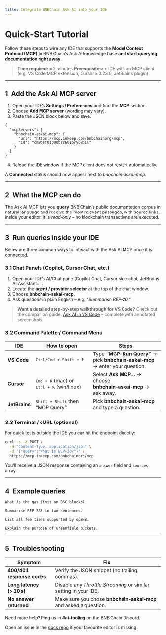```yaml
---
title: Integrate BNBChain Ask AI into your IDE
---
```


# Quick‑Start Tutorial

Follow these steps to wire any IDE that supports the **Model Context Protocol (MCP)** to BNB Chain’s Ask AI knowledge base **and start querying documentation right away**.

> **Time required:** ≈ 2 minutes
> **Prerequisites:**
> • IDE with an MCP client (e.g. VS Code MCP extension, Cursor ≥ 0.23.0, JetBrains plugin)

---

## 1 Add the Ask AI MCP server

1. Open your IDE’s **Settings / Preferences** and find the **MCP** section.
2. Choose **Add MCP server** (wording may vary).
3. Paste the JSON block below and save.

```jsonc
{
  "mcpServers": {
    "bnbchain-askai-mcp": {
      "url": "https://mcp.inkeep.com/bnbchainorg/mcp",
      "id": "cm9qsf01p00bss6016ry68oil"
    }
  }
}
```

4. Reload the IDE window if the MCP client does not restart automatically.

A **Connected** status should now appear next to *bnbchain‑askai‑mcp*.

---

## 2 What the MCP can do

The Ask AI MCP lets you **query** BNB Chain’s public documentation corpus in natural language and receive the most relevant passages, with source links, inside your editor.
It is *read‑only* – no blockchain transactions are executed.

---

## 3 Run queries inside your IDE

Below are three common ways to interact with the Ask AI MCP once it is connected.

### 3.1 Chat Panels (Copilot, Cursor Chat, etc.)

1. Open your IDE’s AI/Chat pane (Copilot Chat, Cursor side‑chat, JetBrains AI Assistant…).
2. Locate the **agent / provider selector** at the top of the chat window.
3. Choose **bnbchain‑askai‑mcp**.
4. Ask questions in plain English – e.g. *“Summarise BEP‑20.”*

> **Want a detailed step-by-step walkthrough for VS Code?** Check out the companion guide: [Ask AI in VS Code](ask-ai-vs-code-guide.md) – complete with annotated screenshots.

### 3.2 Command Palette / Command Menu

| IDE           | How to open                                                 | Steps                                                                          |
| ------------- | ----------------------------------------------------------- | ------------------------------------------------------------------------------ |
| **VS Code**   | <kbd>Ctrl/Cmd + Shift + P</kbd>                             | Type **“MCP: Run Query”** → pick **bnbchain‑askai‑mcp** → enter your question. |
| **Cursor**    | <kbd>Cmd + K</kbd> (mac) or <kbd>Ctrl + K</kbd> (win/linux) | Select **Ask MCP…** → choose **bnbchain‑askai‑mcp** → ask away.                |
| **JetBrains** | <kbd>Shift + Shift</kbd> then “MCP Query”                   | Pick **bnbchain‑askai‑mcp** and type a question.                               |

### 3.3 Terminal / cURL (optional)

For quick tests outside the IDE you can hit the endpoint directly:

```bash
curl -s -X POST \
  -H "Content-Type: application/json" \
  -d '{"query":"What is BEP‑20?"}' \
  https://mcp.inkeep.com/bnbchainorg/mcp
```

You’ll receive a JSON response containing an `answer` field and `sources` array.

---

## 4 Example queries

```text
What is the gas limit on BSC blocks?

Summarise BEP‑336 in two sentences.

List all fee tiers supported by opBNB.

Explain the purpose of Greenfield buckets.
```

---

## 5 Troubleshooting

| Symptom                    | Fix                                                              |
| -------------------------- | ---------------------------------------------------------------- |
| **400/401 response codes** | Verify the JSON snippet (no trailing commas).                    |
| **Long latency (> 10 s)**  | Disable any *Throttle Streaming* or similar setting in your IDE. |
| **No answer returned**     | Make sure you chose **bnbchain‑askai‑mcp** and asked a question. |

Need more help? Ping us in **#ai‑tooling** on the BNB Chain Discord.

Open an issue in the [docs repo](https://github.com/bnb-chain/docs-site/issues) if your favourite editor is missing.
